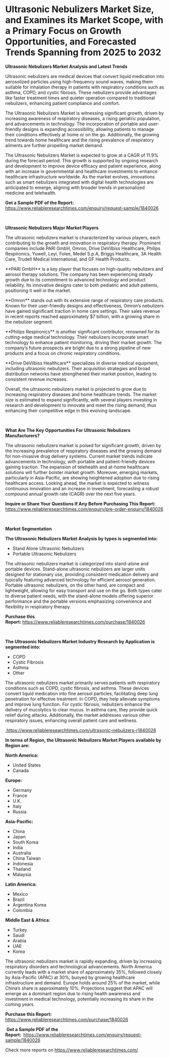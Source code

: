 <p><h1>Ultrasonic Nebulizers Market Size, and Examines its Market Scope, with a Primary Focus on Growth Opportunities, and Forecasted Trends Spanning from 2025 to 2032</h1></p><p><strong>Ultrasonic Nebulizers Market Analysis and Latest Trends</strong></p>
<p><p>Ultrasonic nebulizers are medical devices that convert liquid medication into aerosolized particles using high-frequency sound waves, making them suitable for inhalation therapy in patients with respiratory conditions such as asthma, COPD, and cystic fibrosis. These nebulizers provide advantages like faster treatment times and quieter operation compared to traditional nebulizers, enhancing patient compliance and comfort.</p><p>The Ultrasonic Nebulizers Market is witnessing significant growth, driven by increasing awareness of respiratory diseases, a rising geriatric population, and advancements in technology. The incorporation of portable and user-friendly designs is expanding accessibility, allowing patients to manage their conditions effectively at home or on the go. Additionally, the growing trend towards home healthcare and the rising prevalence of respiratory ailments are further propelling market demand.</p><p>The Ultrasonic Nebulizers Market is expected to grow at a CAGR of 11.9% during the forecast period. This growth is supported by ongoing research and development to improve device efficacy and patient experience, along with an increase in governmental and healthcare investments to enhance healthcare infrastructure worldwide. As the market evolves, innovations such as smart nebulizers integrated with digital health technologies are anticipated to emerge, aligning with broader trends in personalized medicine and telehealth.</p></p>
<p><strong>Get a Sample PDF of the Report:&nbsp;</strong> <a href="https://www.reliableresearchtimes.com/enquiry/request-sample/1840026?utm_campaign=2205&utm_medium=2&utm_source=Github&utm_content=ia&utm_term=03032025&utm_id=ultrasonic-nebulizers">https://www.reliableresearchtimes.com/enquiry/request-sample/1840026</a></p>
<p>&nbsp;</p>
<p><strong>Ultrasonic Nebulizers Major Market Players</strong></p>
<p><p>The ultrasonic nebulizers market is characterized by various players, each contributing to the growth and innovation in respiratory therapy. Prominent companies include PARI GmbH, Omron, Drive DeVilbiss Healthcare, Philips Respironics, Yuwell, Leyi, Folee, Medel S.p.A, Briggs Healthcare, 3A Health Care, Trudell Medical International, and GF Health Products.</p><p>**PARI GmbH** is a key player that focuses on high-quality nebulizers and aerosol therapy solutions. The company has been experiencing steady growth due to its commitment to advanced technology and product reliability. Its innovative designs cater to both pediatric and adult patients, positioning it well in the market.</p><p>**Omron** stands out with its extensive range of respiratory care products. Known for their user-friendly designs and effectiveness, Omron’s nebulizers have gained significant traction in home care settings. Their sales revenue in recent reports reached approximately $7 billion, with a growing share in the nebulizer segment.</p><p>**Philips Respironics** is another significant contributor, renowned for its cutting-edge medical technology. Their nebulizers incorporate smart technology to enhance patient monitoring, driving their market growth. The company’s future prospects are bright due to a strong pipeline of new products and a focus on chronic respiratory conditions.</p><p>**Drive DeVilbiss Healthcare** specializes in diverse medical equipment, including ultrasonic nebulizers. Their acquisition strategies and broad distribution networks have strengthened their market position, leading to consistent revenue increases.</p><p>Overall, the ultrasonic nebulizers market is projected to grow due to increasing respiratory diseases and home healthcare trends. The market size is estimated to expand significantly, with several players investing in research and development to innovate and meet the rising demand, thus enhancing their competitive edge in this evolving landscape.</p></p>
<p>&nbsp;</p>
<p><strong>What Are The Key Opportunities For Ultrasonic Nebulizers Manufacturers?</strong></p>
<p><p>The ultrasonic nebulizers market is poised for significant growth, driven by the increasing prevalence of respiratory diseases and the growing demand for non-invasive drug delivery systems. Current market trends indicate advancements in technology, with portable and patient-friendly devices gaining traction. The expansion of telehealth and at-home healthcare solutions will further bolster market growth. Moreover, emerging markets, particularly in Asia-Pacific, are showing heightened adoption due to rising healthcare access. Looking ahead, the market is expected to witness continuous innovation and an increase in investment, forecasting a robust compound annual growth rate (CAGR) over the next five years.</p></p>
<p><strong>Inquire or Share Your Questions If Any Before Purchasing This Report:</strong> <a href="https://www.reliableresearchtimes.com/enquiry/pre-order-enquiry/1840026?utm_campaign=2205&utm_medium=2&utm_source=Github&utm_content=ia&utm_term=03032025&utm_id=ultrasonic-nebulizers">https://www.reliableresearchtimes.com/enquiry/pre-order-enquiry/1840026</a></p>
<p>&nbsp;</p>
<p><strong>Market Segmentation</strong></p>
<p><strong>The Ultrasonic Nebulizers Market Analysis by types is segmented into:</strong></p>
<p><ul><li>Stand Alone Ultrasonic Nebulizers</li><li>Portable Ultrasonic Nebulizers</li></ul></p>
<p><p>The ultrasonic nebulizers market is categorized into stand-alone and portable devices. Stand-alone ultrasonic nebulizers are larger units designed for stationary use, providing consistent medication delivery and typically featuring advanced technology for efficient aerosol generation. Portable ultrasonic nebulizers, on the other hand, are compact and lightweight, allowing for easy transport and use on the go. Both types cater to diverse patient needs, with the stand-alone models offering superior performance and the portable versions emphasizing convenience and flexibility in respiratory therapy.</p></p>
<p><strong>Purchase this Report:&nbsp;</strong><a href="https://www.reliableresearchtimes.com/purchase/1840026?utm_campaign=2205&utm_medium=2&utm_source=Github&utm_content=ia&utm_term=03032025&utm_id=ultrasonic-nebulizers">https://www.reliableresearchtimes.com/purchase/1840026</a></p>
<p>&nbsp;</p>
<p><strong>The Ultrasonic Nebulizers Market Industry Research by Application is segmented into:</strong></p>
<p><ul><li>COPD</li><li>Cystic Fibrosis</li><li>Asthma</li><li>Other</li></ul></p>
<p><p>The ultrasonic nebulizers market primarily serves patients with respiratory conditions such as COPD, cystic fibrosis, and asthma. These devices convert liquid medication into fine aerosol particles, facilitating deep lung penetration for effective treatment. In COPD, they help alleviate symptoms and improve lung function. For cystic fibrosis, nebulizers enhance the delivery of mucolytics to clear mucus. In asthma care, they provide quick relief during attacks. Additionally, the market addresses various other respiratory issues, enhancing overall patient care and wellness.</p></p>
<p><a href="https://www.reliableresearchtimes.com/ultrasonic-nebulizers-r1840026?utm_campaign=2205&utm_medium=2&utm_source=Github&utm_content=ia&utm_term=03032025&utm_id=ultrasonic-nebulizers">&nbsp;https://www.reliableresearchtimes.com/ultrasonic-nebulizers-r1840026</a></p>
<p><strong>In terms of Region, the Ultrasonic Nebulizers Market Players available by Region are:</strong></p>
<p>
    <p> <strong> North America: </strong>
        <ul>
            <li>United States</li>
            <li>Canada</li>
        </ul>
        </p> 
    <p> <strong> Europe: </strong>
        <ul>
            <li>Germany</li>
            <li>France</li>
            <li>U.K.</li>
            <li>Italy</li>
            <li>Russia</li>
        </ul>
        </p> 
    <p> <strong> Asia-Pacific: </strong>
        <ul>
            <li>China</li>
            <li>Japan</li>
            <li>South Korea</li>
            <li>India</li>
            <li>Australia</li>
            <li>China Taiwan</li>
            <li>Indonesia</li>
            <li>Thailand</li>
            <li>Malaysia</li>
        </ul>
        </p> 
    <p> <strong> Latin America: </strong>
        <ul>
            <li>Mexico</li>
            <li>Brazil</li>
            <li>Argentina Korea</li>
            <li>Colombia</li>
        </ul>
        </p> 
    <p> <strong> Middle East & Africa: </strong>
        <ul>
            <li>Turkey</li>
            <li>Saudi</li>
            <li>Arabia</li>
            <li>UAE</li>
            <li>Korea</li>
        </ul>
    </p>
    </p>
<p><p>The ultrasonic nebulizers market is rapidly expanding, driven by increasing respiratory disorders and technological advancements. North America currently leads with a market share of approximately 35%, followed closely by Asia-Pacific (APAC) at 30%, buoyed by growing healthcare infrastructure and demand. Europe holds around 25% of the market, while China’s share is approximately 10%. Projections suggest that APAC will emerge as a dominant region due to rising health awareness and investment in medical technology, potentially increasing its share in the coming years.</p></p>
<p><strong>Purchase this Report: </strong><a href="https://www.reliableresearchtimes.com/purchase/1840026?utm_campaign=2205&utm_medium=2&utm_source=Github&utm_content=ia&utm_term=03032025&utm_id=ultrasonic-nebulizers">https://www.reliableresearchtimes.com/purchase/1840026</a></p>
<p>&nbsp;<strong>Get a Sample PDF of the Report:&nbsp;&nbsp;</strong><a href="https://www.reliableresearchtimes.com/enquiry/request-sample/1840026?utm_campaign=2205&utm_medium=2&utm_source=Github&utm_content=ia&utm_term=03032025&utm_id=ultrasonic-nebulizers">https://www.reliableresearchtimes.com/enquiry/request-sample/1840026</a></p>
<p><strong></strong></p>
<p>Check more reports on <a href="https://www.reliableresearchtimes.com/?utm_campaign=2205&utm_medium=2&utm_source=Github&utm_content=ia&utm_term=03032025&utm_id=ultrasonic-nebulizers">https://www.reliableresearchtimes.com/</a></p>